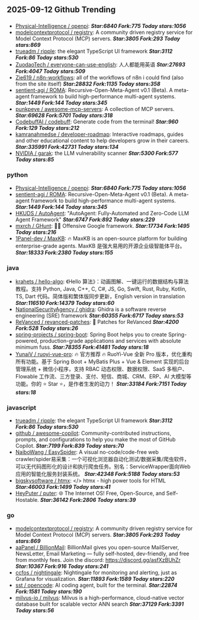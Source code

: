 ## 2025-09-12 Github Trending

### 
* [Physical-Intelligence / openpi](https://github.com/Physical-Intelligence/openpi):  ***Star:6840 Fork:775 Today stars:1056***
* [modelcontextprotocol / registry](https://github.com/modelcontextprotocol/registry): A community driven registry service for Model Context Protocol (MCP) servers. ***Star:3805 Fork:293 Today stars:869***
* [trueadm / ripple](https://github.com/trueadm/ripple): the elegant TypeScript UI framework ***Star:3112 Fork:86 Today stars:530***
* [ZuodaoTech / everyone-can-use-english](https://github.com/ZuodaoTech/everyone-can-use-english): 人人都能用英语 ***Star:27693 Fork:4047 Today stars:509***
* [Zie619 / n8n-workflows](https://github.com/Zie619/n8n-workflows): all of the workflows of n8n i could find (also from the site itself) ***Star:28832 Fork:1135 Today stars:358***
* [sentient-agi / ROMA](https://github.com/sentient-agi/ROMA): Recursive-Open-Meta-Agent v0.1 (Beta). A meta-agent framework to build high-performance multi-agent systems. ***Star:1449 Fork:144 Today stars:345***
* [punkpeye / awesome-mcp-servers](https://github.com/punkpeye/awesome-mcp-servers): A collection of MCP servers. ***Star:69628 Fork:5701 Today stars:318***
* [CodebuffAI / codebuff](https://github.com/CodebuffAI/codebuff): Generate code from the terminal! ***Star:960 Fork:129 Today stars:212***
* [kamranahmedse / developer-roadmap](https://github.com/kamranahmedse/developer-roadmap): Interactive roadmaps, guides and other educational content to help developers grow in their careers. ***Star:335991 Fork:42731 Today stars:134***
* [NVIDIA / garak](https://github.com/NVIDIA/garak): the LLM vulnerability scanner ***Star:5300 Fork:577 Today stars:85***

### python
* [Physical-Intelligence / openpi](https://github.com/Physical-Intelligence/openpi):  ***Star:6840 Fork:775 Today stars:1056***
* [sentient-agi / ROMA](https://github.com/sentient-agi/ROMA): Recursive-Open-Meta-Agent v0.1 (Beta). A meta-agent framework to build high-performance multi-agent systems. ***Star:1449 Fork:144 Today stars:345***
* [HKUDS / AutoAgent](https://github.com/HKUDS/AutoAgent): "AutoAgent: Fully-Automated and Zero-Code LLM Agent Framework" ***Star:6747 Fork:892 Today stars:229***
* [mxrch / GHunt](https://github.com/mxrch/GHunt): 🕵️‍♂️ Offensive Google framework. ***Star:17734 Fork:1495 Today stars:216***
* [1Panel-dev / MaxKB](https://github.com/1Panel-dev/MaxKB): 🔥 MaxKB is an open-source platform for building enterprise-grade agents. MaxKB 是强大易用的开源企业级智能体平台。 ***Star:18333 Fork:2380 Today stars:155***

### java
* [krahets / hello-algo](https://github.com/krahets/hello-algo): 《Hello 算法》：动画图解、一键运行的数据结构与算法教程。支持 Python, Java, C++, C, C#, JS, Go, Swift, Rust, Ruby, Kotlin, TS, Dart 代码。简体版和繁体版同步更新，English version in translation ***Star:116510 Fork:14379 Today stars:60***
* [NationalSecurityAgency / ghidra](https://github.com/NationalSecurityAgency/ghidra): Ghidra is a software reverse engineering (SRE) framework ***Star:60355 Fork:6717 Today stars:53***
* [ReVanced / revanced-patches](https://github.com/ReVanced/revanced-patches): 🧩 Patches for ReVanced ***Star:4200 Fork:528 Today stars:26***
* [spring-projects / spring-boot](https://github.com/spring-projects/spring-boot): Spring Boot helps you to create Spring-powered, production-grade applications and services with absolute minimum fuss. ***Star:78355 Fork:41481 Today stars:18***
* [YunaiV / ruoyi-vue-pro](https://github.com/YunaiV/ruoyi-vue-pro): 🔥 官方推荐 🔥 RuoYi-Vue 全新 Pro 版本，优化重构所有功能。基于 Spring Boot + MyBatis Plus + Vue & Element 实现的后台管理系统 + 微信小程序，支持 RBAC 动态权限、数据权限、SaaS 多租户、Flowable 工作流、三方登录、支付、短信、商城、CRM、ERP、AI 大模型等功能。你的 ⭐️ Star ⭐️，是作者生发的动力！ ***Star:33184 Fork:7151 Today stars:18***

### javascript
* [trueadm / ripple](https://github.com/trueadm/ripple): the elegant TypeScript UI framework ***Star:3112 Fork:86 Today stars:530***
* [github / awesome-copilot](https://github.com/github/awesome-copilot): Community-contributed instructions, prompts, and configurations to help you make the most of GitHub Copilot. ***Star:7199 Fork:839 Today stars:70***
* [NaiboWang / EasySpider](https://github.com/NaiboWang/EasySpider): A visual no-code/code-free web crawler/spider易采集：一个可视化浏览器自动化测试/数据采集/爬虫软件，可以无代码图形化的设计和执行爬虫任务。别名：ServiceWrapper面向Web应用的智能化服务封装系统。 ***Star:42348 Fork:5188 Today stars:53***
* [bigskysoftware / htmx](https://github.com/bigskysoftware/htmx): </> htmx - high power tools for HTML ***Star:46003 Fork:1499 Today stars:41***
* [HeyPuter / puter](https://github.com/HeyPuter/puter): 🌐 The Internet OS! Free, Open-Source, and Self-Hostable. ***Star:36142 Fork:2806 Today stars:39***

### go
* [modelcontextprotocol / registry](https://github.com/modelcontextprotocol/registry): A community driven registry service for Model Context Protocol (MCP) servers. ***Star:3805 Fork:293 Today stars:869***
* [aaPanel / BillionMail](https://github.com/aaPanel/BillionMail): BillionMail gives you open-source MailServer, NewsLetter, Email Marketing — fully self-hosted, dev-friendly, and free from monthly fees. Join the discord: https://discord.gg/asfXzBUhZr ***Star:10367 Fork:916 Today stars:241***
* [ccfos / nightingale](https://github.com/ccfos/nightingale): Nightingale for monitoring and alerting, just as Grafana for visualization. ***Star:11893 Fork:1589 Today stars:220***
* [sst / opencode](https://github.com/sst/opencode): AI coding agent, built for the terminal. ***Star:22874 Fork:1581 Today stars:190***
* [milvus-io / milvus](https://github.com/milvus-io/milvus): Milvus is a high-performance, cloud-native vector database built for scalable vector ANN search ***Star:37129 Fork:3391 Today stars:56***
